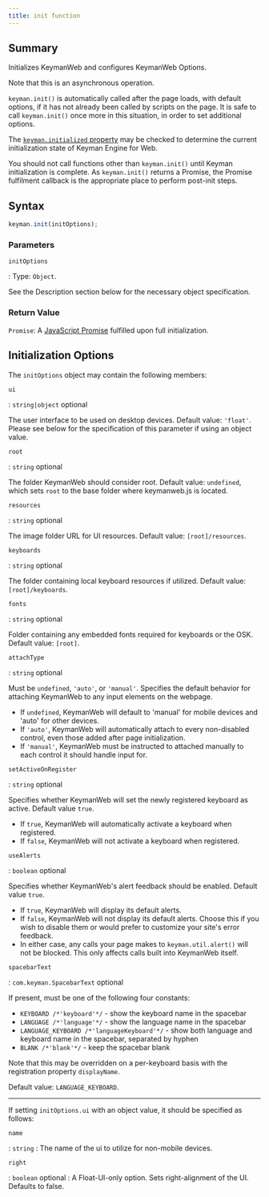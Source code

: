 ```yaml
---
title: init function
---
```


## Summary

Initializes KeymanWeb and configures KeymanWeb Options.

Note that this is an asynchronous operation.

`keyman.init()` is automatically called after the page loads, with default
options, if it has not already been called by scripts on the page. It is safe to
call `keyman.init()` once more in this situation, in order to set additional
options.

The [`keyman.initialized` property](initialized) may be checked to determine the
current initialization state of Keyman Engine for Web.

You should not call functions other than `keyman.init()` until Keyman
initialization is complete. As `keyman.init()` returns a Promise, the Promise
fulfilment callback is the appropriate place to perform post-init steps.

## Syntax

```js
keyman.init(initOptions);
```

### Parameters

`initOptions`

: Type: `Object`.

  See the Description section below for the necessary object specification.

### Return Value

`Promise`: A [JavaScript Promise](https://developer.mozilla.org/en-US/docs/Web/JavaScript/Reference/Global_Objects/Promise)
fulfilled upon full initialization.

## <a name="init_options">Initialization Options</a>

The `initOptions` object may contain the following members:

`ui`

: `string|object` <span class="optional">optional</span>

  The user interface to be used on desktop devices. Default value: `'float'`.
  Please see below for the specification of this parameter if using an object
  value.

`root`

: `string` <span class="optional">optional</span>

  The folder KeymanWeb should consider root. Default value: `undefined`, which
  sets `root` to the base folder where keymanweb.js is located.

`resources`

: `string` <span class="optional">optional</span>

  The image folder URL for UI resources. Default value: `[root]/resources`.

`keyboards`

: `string` <span class="optional">optional</span>

  The folder containing local keyboard resources if utilized. Default value:
  `[root]/keyboards`.

`fonts`

: `string` <span class="optional">optional</span>

  Folder containing any embedded fonts required for keyboards or the OSK.
  Default value: `[root]`.

`attachType`

: `string` <span class="optional">optional</span>

  Must be `undefined`, `'auto'`, or `'manual'`. Specifies the default behavior
  for attaching KeymanWeb to any input elements on the webpage.

  * If `undefined`, KeymanWeb will default to 'manual' for mobile devices and
    'auto' for other devices.
  * If `'auto'`, KeymanWeb will automatically attach to every non-disabled
    control, even those added after page initialization.
  * If `'manual'`, KeymanWeb must be instructed to attached manually to each
    control it should handle input for.

`setActiveOnRegister`

: `string` <span class="optional">optional</span>

  Specifies whether KeymanWeb will set the newly registered keyboard as active. Default value `true`.

  * If `true`, KeymanWeb will automatically activate a keyboard when registered.
  * If `false`, KeymanWeb will not activate a keyboard when registered.

`useAlerts`

: `boolean` <span class="optional">optional</span>

  Specifies whether KeymanWeb's alert feedback should be enabled. Default value `true`.

  * If `true`, KeymanWeb will display its default alerts.
  * If `false`, KeymanWeb will not display its default alerts. Choose this if you wish to disable them or would prefer to customize your site's error feedback.
  * In either case, any calls your page makes to `keyman.util.alert()` will not be blocked.  This only affects calls built into KeymanWeb itself.

`spacebarText`

: `com.keyman.SpacebarText` <span class="optional">optional</span>

  If present, must be one of the following four constants:
  * `KEYBOARD /*'keyboard'*/` - show the keyboard name in the spacebar
  * `LANGUAGE /*'language'*/` - show the language name in the spacebar
  * `LANGUAGE_KEYBOARD /*'languageKeyboard'*/` - show both language and
    keyboard name in the spacebar, separated by hyphen
  * `BLANK /*'blank'*/` - keep the spacebar blank

  Note that this may be overridden on a per-keyboard basis with the registration
  property `displayName`.

  Default value: `LANGUAGE_KEYBOARD`.

---

If setting `initOptions.ui` with an object value, it should be specified as
follows:

`name`

: `string`
: The name of the ui to utilize for non-mobile devices.


`right`

: `boolean` <span class="optional">optional</span>
: A Float-UI-only option. Sets right-alignment of the UI. Defaults to false.
